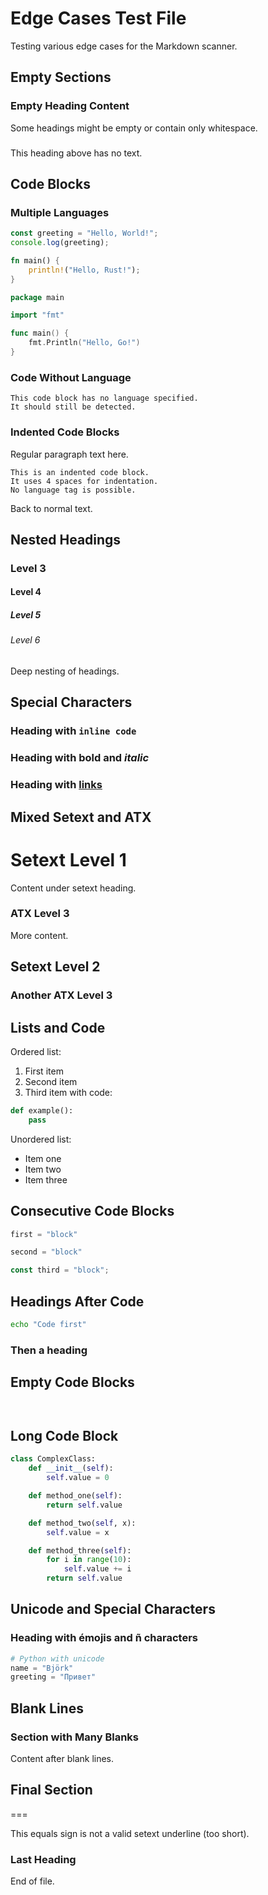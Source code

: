 # Edge Cases Test File

Testing various edge cases for the Markdown scanner.

## Empty Sections

### Empty Heading Content

Some headings might be empty or contain only whitespace.

###

This heading above has no text.

## Code Blocks

### Multiple Languages

```javascript
const greeting = "Hello, World!";
console.log(greeting);
```

```rust
fn main() {
    println!("Hello, Rust!");
}
```

```go
package main

import "fmt"

func main() {
    fmt.Println("Hello, Go!")
}
```

### Code Without Language

```
This code block has no language specified.
It should still be detected.
```

### Indented Code Blocks

Regular paragraph text here.

    This is an indented code block.
    It uses 4 spaces for indentation.
    No language tag is possible.

Back to normal text.

## Nested Headings

### Level 3
#### Level 4
##### Level 5
###### Level 6

Deep nesting of headings.

## Special Characters

### Heading with `inline code`

### Heading with **bold** and *italic*

### Heading with [links](https://example.com)

## Mixed Setext and ATX

Setext Level 1
==============

Content under setext heading.

### ATX Level 3

More content.

Setext Level 2
--------------

### Another ATX Level 3

## Lists and Code

Ordered list:

1. First item
2. Second item
3. Third item with code:

```python
def example():
    pass
```

Unordered list:

- Item one
- Item two
- Item three

## Consecutive Code Blocks

```python
first = "block"
```

```python
second = "block"
```

```javascript
const third = "block";
```

## Headings After Code

```bash
echo "Code first"
```

### Then a heading

## Empty Code Blocks

```python
```

```
```

## Long Code Block

```python
class ComplexClass:
    def __init__(self):
        self.value = 0

    def method_one(self):
        return self.value

    def method_two(self, x):
        self.value = x

    def method_three(self):
        for i in range(10):
            self.value += i
        return self.value
```

## Unicode and Special Characters

### Heading with émojis and ñ characters

```python
# Python with unicode
name = "Björk"
greeting = "Привет"
```

## Blank Lines

### Section with Many Blanks


Content after blank lines.


## Final Section

===

This equals sign is not a valid setext underline (too short).

### Last Heading

End of file.
